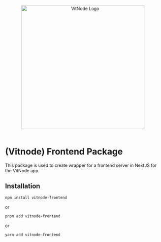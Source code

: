 <p align="center">
  <br>
  <a href="https://vitnode.com/" target="_blank">
    <picture>
      <source media="(prefers-color-scheme: dark)" srcset="https://raw.githubusercontent.com/aXenDeveloper/vitnode/canary/apps/docs/assets/logo/vitnode_logo_dark.svg">
      <source media="(prefers-color-scheme: light)" srcset="https://raw.githubusercontent.com/aXenDeveloper/vitnode/canary/apps/docs/assets/logo/vitnode_logo_light.svg">
      <img alt="VitNode Logo" src="https://raw.githubusercontent.com/aXenDeveloper/vitnode/canary/apps/docs/assets/logo/vitnode_logo_light.svg" width="400">
    </picture>
  </a>
  <br>
  <br>
</p>

# (Vitnode) Frontend Package

This package is used to create wrapper for a frontend server in NextJS for the VitNode app.

## Installation

```bash
npm install vitnode-frontend
```

or

```bash
pnpm add vitnode-frontend
```

or

```bash
yarn add vitnode-frontend
```
